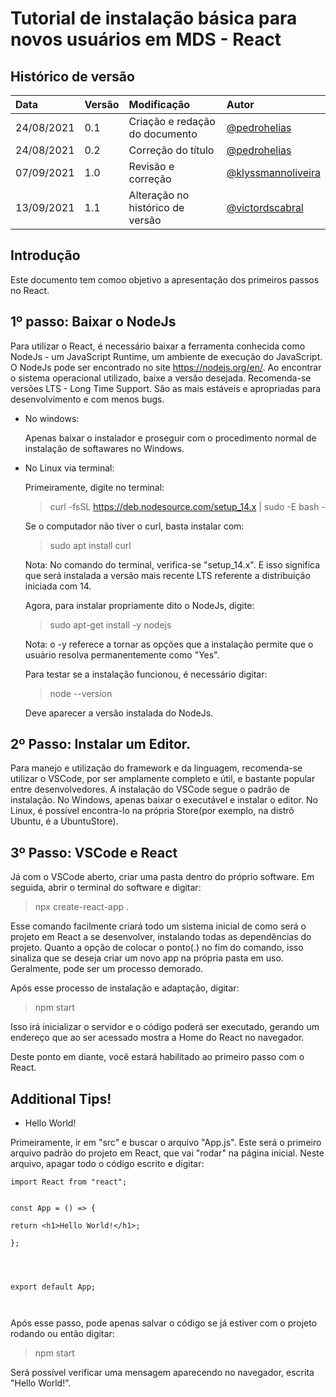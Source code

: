 <h1> Tutorial de instalação básica para novos usuários em MDS - React </h1>

## Histórico de versão

|    Data    | Versão |          Modificação           |       Autor        |
| :-------- | :---- | :---------------------------- | :---------------- |
| 24/08/2021 |  0.1   | Criação e redação do documento | [@pedrohelias](https://github.com/pedrohelias)    |
| 24/08/2021 |  0.2   |       Correção do título       | [@pedrohelias](https://github.com/pedrohelias)    |
| 07/09/2021 |  1.0   |       Revisão e correção       | [@klyssmannoliveira](https://github.com/klyssmannoliveira) |
| 13/09/2021 |  1.1   | Alteração no histórico de versão       | [@victordscabral](https://github.com/victordscabral) |

<h2>Introdução</h2>
Este documento tem comoo objetivo a apresentação dos primeiros passos no React.

<h2>1º passo: Baixar o NodeJs</h2>

Para utilizar o React, é necessário baixar a ferramenta conhecida como NodeJs - um JavaScript Runtime, um ambiente de execução do JavaScript. O NodeJs pode ser encontrado no site https://nodejs.org/en/. Ao encontrar o sistema operacional utilizado, baixe a versão desejada. Recomenda-se versões LTS - Long Time Support. São as mais estáveis e apropriadas para desenvolvimento e com menos bugs.

- No windows:

  Apenas baixar o instalador e proseguir com o procedimento normal de instalação de softawares no Windows.

- No Linux via terminal:

  Primeiramente, digite no terminal:

  > curl -fsSL https://deb.nodesource.com/setup_14.x | sudo -E bash -

  Se o computador não tiver o curl, basta instalar com:

  > sudo apt install curl

  Nota: No comando do terminal, verifica-se "setup_14.x". E isso significa que será instalada a versão mais recente LTS referente a distribuição iniciada com 14.

  Agora, para instalar propriamente dito o NodeJs, digite:

  > sudo apt-get install -y nodejs

  Nota: o -y referece a tornar as opções que a instalação permite que o usuário resolva permanentemente como "Yes".

  Para testar se a instalação funcionou, é necessário digitar:

  > node --version

  Deve aparecer a versão instalada do NodeJs.

<h2>2º Passo: Instalar um Editor.</h2>

Para manejo e utilização do framework e da linguagem, recomenda-se utilizar o VSCode, por ser amplamente completo e útil, e bastante popular entre desenvolvedores. A instalação do VSCode segue o padrão de instalação. No Windows, apenas baixar o executável e instalar o editor. No Linux, é possível encontra-lo na própria Store(por exemplo, na distrô Ubuntu, é a UbuntuStore).

<h2>3º Passo: VSCode e React</h2>

Já com o VSCode aberto, criar uma pasta dentro do próprio software. Em seguida, abrir o terminal do software e digitar:

> npx create-react-app .

Esse comando facilmente criará todo um sistema inicial de como será o projeto em React a se desenvolver, instalando todas as dependências do projeto. Quanto a opção de colocar o ponto(.) no fim do comando, isso sinaliza que se deseja criar um novo app na própria pasta em uso. Geralmente, pode ser um processo demorado.

Após esse processo de instalação e adaptação, digitar:

> npm start

Isso irá inicializar o servidor e o código poderá ser executado, gerando um endereço que ao ser acessado mostra a Home do React no navegador.

Deste ponto em diante, você estará habilitado ao primeiro passo com o React.

<h2>Additional Tips!</h2>

- Hello World!

Primeiramente, ir em "src" e buscar o arquivo "App.js". Este será o primeiro arquivo padrão do projeto em React, que vai "rodar" na página inicial. Neste arquivo, apagar todo o código escrito e digitar:

```
import React from "react";


const App = () => {

return <h1>Hello World!</h1>;

};




export default App;



```

Após esse passo, pode apenas salvar o código se já estiver com o projeto rodando ou então digitar:

> npm start

Será possível verificar uma mensagem aparecendo no navegador, escrita "Hello World!".
